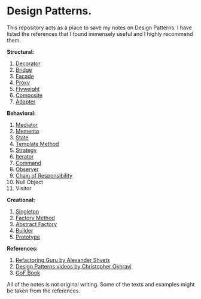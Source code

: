 
# Design Patterns.

This repository acts as a place to save my notes on Design Patterns.
I have listed the references that I found immensely useful and I highly recommend them.

**Structural:**
1. [Decorator](structural/decorator)
2. [Bridge](structural/bridge)
3. [Facade](structural/facade)
4. [Proxy](structural/proxy)
5. [Flyweight](structural/flyweight)
6. [Composite](structural/compostie)
7. [Adapter](structural/adapter)

**Behavioral:**
1. [Mediator](behavioral/mediator)
2. [Memento](behavioral/memento)
3. [State](behavioral/state)
4. [Template Method](behavioral/template_method)
5. [Strategy](behavioral/strategy)
6. [Iterator](behavioral/iterator)
7. [Command](behavioral/command)
8. [Observer](behavioral/observer)
9. [Chain of Responsibility](behavioral/chain_of_responsibility)
10. Null Object
11. Visitor

**Creational:**
1. [Singleton](creational/singleton)
2. [Factory Method](creational/factory_method)
3. [Abstract Factory](creational/abstract_factory)
4. [Builder](creational/builder)
5. [Prototype](creational/prototype)

**References:**
1. [Refactoring Guru by Alexander Shvets](https://refactoring.guru/)
2. [Design Patterns videos by Christopher Okhravi](https://www.youtube.com/playlist?list=PLrhzvIcii6GNjpARdnO4ueTUAVR9eMBpc)
3. [GoF Book](https://www.amazon.com/Design-Patterns-Elements-Reusable-Object-Oriented/dp/0201633612/)

All of the notes is not original writing.
Some of the texts and examples might be taken from the references.
